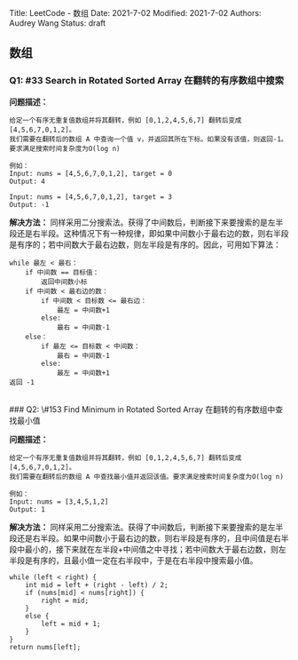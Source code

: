 Title: LeetCode - 数组
Date: 2021-7-02
Modified: 2021-7-02
Authors: Audrey Wang
Status: draft

## 数组
### Q1: \#33 Search in Rotated Sorted Array 在翻转的有序数组中搜索

**问题描述：**

```text
给定一个有序无重复值数组并将其翻转，例如 [0,1,2,4,5,6,7] 翻转后变成 [4,5,6,7,0,1,2]。
我们需要在翻转后的数组 A 中查询一个值 v，并返回其所在下标。如果没有该值，则返回-1。要求满足搜索时间复杂度为O(log n)

例如：
Input: nums = [4,5,6,7,0,1,2], target = 0
Output: 4

Input: nums = [4,5,6,7,0,1,2], target = 3
Output: -1
```

**解决方法：** 同样采用二分搜索法。获得了中间数后，判断接下来要搜索的是左半段还是右半段。这种情况下有一种规律，即如果中间数小于最右边的数，则右半段是有序的；若中间数大于最右边数，则左半段是有序的。因此，可用如下算法：

```text
while 最左 < 最右：
    if 中间数 == 目标值：
        返回中间数小标
    if 中间数 < 最右边的数：
        if 中间数 < 目标数 <= 最右边：
            最左 = 中间数+1
        else:
            最右 = 中间数-1
    else：
        if 最左 <= 目标数 < 中间数：
            最右 = 中间数-1
        else:
            最左 = 中间数+1
返回 -1
```

<br />
### Q2: \#153 Find Minimum in Rotated Sorted Array 在翻转的有序数组中查找最小值

**问题描述：**

```text
给定一个有序无重复值数组并将其翻转，例如 [0,1,2,4,5,6,7] 翻转后变成 [4,5,6,7,0,1,2]。
我们需要在翻转后的数组 A 中查找最小值并返回该值。要求满足搜索时间复杂度为O(log n)

例如：
Input: nums = [3,4,5,1,2]
Output: 1
```

**解决方法：** 同样采用二分搜索法。获得了中间数后，判断接下来要搜索的是左半段还是右半段。如果中间数小于最右边的数，则右半段是有序的，且中间值是右半段中最小的，接下来就在左半段+中间值之中寻找；若中间数大于最右边数，则左半段是有序的，且最小值一定在右半段中，于是在右半段中搜索最小值。

```text
while (left < right) {
    int mid = left + (right - left) / 2;
    if (nums[mid] < nums[right]) {
        right = mid;
    } 
    else {
        left = mid + 1;
    }
}
return nums[left];
```
